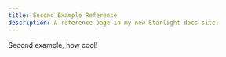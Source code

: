 ```yaml
---
title: Second Example Reference
description: A reference page in my new Starlight docs site.
---
```


Second example, how cool!
